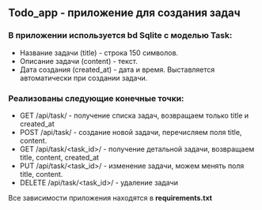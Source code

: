 <h2>Todo_app - приложение для создания задач</h2>


<h3>В приложении используется bd Sqlite с моделью Task:</h3>

- Название задачи (title) - строка 150 символов.
- Описание задачи (content) - текст.
- Дата создания (created_at) - дата и время. Выставляется автоматически при создании задачи.


<h3>Реализованы следующие конечные точки:</h3>

- GET /api/task/ - получение списка задач, возвращаем только title и created_at
- POST /api/task/ - создание новой задачи, перечисляем поля title, content.
- GET /api/task/<task_id>/ - получение детальной задачи, возвращаем title, content, created_at
- PUT /api/task/<task_id>/ - изменение задачи, можем менять поля title, content.
- DELETE /api/task/<task_id>/ - удаление задачи


Все зависимости приложения находятся в **requirements.txt**
